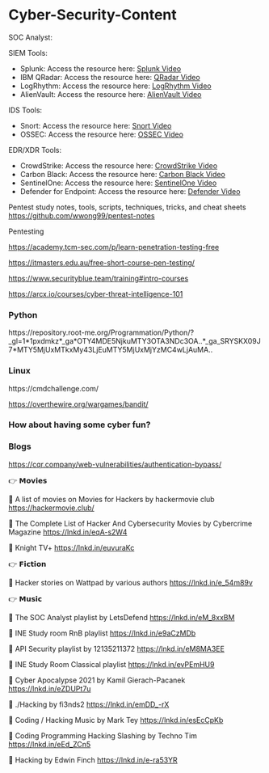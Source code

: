# Cyber-Security-Content

SOC Analyst:

SIEM Tools:
- Splunk: Access the resource here: [Splunk Video](https://bit.ly/44mPdV4)
- IBM QRadar: Access the resource here: [QRadar Video](https://bit.ly/3prU4FW)
- LogRhythm: Access the resource here: [LogRhythm Video](https://bit.ly/3NkUaXy)
- AlienVault: Access the resource here: [AlienVault Video](https://bit.ly/42Z9mzG)

IDS Tools:
- Snort: Access the resource here: [Snort Video](https://lnkd.in/dHVXz-r2)
- OSSEC: Access the resource here: [OSSEC Video](https://lnkd.in/dziZGzMY)

EDR/XDR Tools:
- CrowdStrike: Access the resource here: [CrowdStrike Video](https://bit.ly/3Nw9L73)
- Carbon Black: Access the resource here: [Carbon Black Video](https://bit.ly/3D85MZD)
- SentinelOne: Access the resource here: [SentinelOne Video](https://bit.ly/3CLgp4|)
- Defender for Endpoint: Access the resource here: [Defender Video](https://bit.ly/3r1ZyYq)

Pentest study notes, tools, scripts, techniques, tricks, and cheat sheets
  https://github.com/wwong99/pentest-notes
  
Pentesting

https://academy.tcm-sec.com/p/learn-penetration-testing-free

https://itmasters.edu.au/free-short-course-pen-testing/

https://www.securityblue.team/training#intro-courses

https://arcx.io/courses/cyber-threat-intelligence-101

<h3> Python </h3>
https://repository.root-me.org/Programmation/Python/?_gl=1*1pxdmkz*_ga*OTY4MDE5NjkuMTY3OTA3NDc3OA..*_ga_SRYSKX09J7*MTY5MjUxMTkxMy43LjEuMTY5MjUxMjYzMC4wLjAuMA..

<h3>Linux </h3>
https://cmdchallenge.com/

https://overthewire.org/wargames/bandit/

  <h3>How about having some cyber fun?</h3>

<h3>Blogs</h3>

https://cqr.company/web-vulnerabilities/authentication-bypass/


👉 𝗠𝗼𝘃𝗶𝗲𝘀

🌟 A list of movies on Movies for Hackers by hackermovie club
https://hackermovie.club/

🌟 The Complete List of Hacker And Cybersecurity Movies by Cybercrime Magazine
https://lnkd.in/eqA-s2W4

🌟 Knight TV+
https://lnkd.in/euvuraKc

👉 𝗙𝗶𝗰𝘁𝗶𝗼𝗻

🌟 Hacker stories on Wattpad by various authors
https://lnkd.in/e_54m89v

👉 𝗠𝘂𝘀𝗶𝗰

🌟 The SOC Analyst playlist by LetsDefend
https://lnkd.in/eM_8xxBM

🌟 INE Study room RnB playlist
https://lnkd.in/e9aCzMDb

🌟 API Security playlist by 12135211372
https://lnkd.in/eM8MA3EE

🌟 INE Study Room Classical playlist
https://lnkd.in/evPEmHU9

🌟 Cyber Apocalypse 2021 by Kamil Gierach-Pacanek
https://lnkd.in/eZDUPt7u

🌟 ./Hacking by fi3nds2
https://lnkd.in/emDD_-rX

🌟 Coding / Hacking Music by Mark Tey
https://lnkd.in/esEcCpKb

🌟 Coding Programming Hacking Slashing by Techno Tim
https://lnkd.in/eEd_ZCn5

🌟 Hacking by Edwin Finch
https://lnkd.in/e-ra53YR
